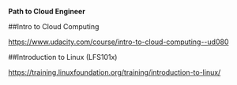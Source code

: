 
**Path to Cloud Engineer**

##Intro to Cloud Computing 

https://www.udacity.com/course/intro-to-cloud-computing--ud080

##Introduction to Linux (LFS101x) 

https://training.linuxfoundation.org/training/introduction-to-linux/
